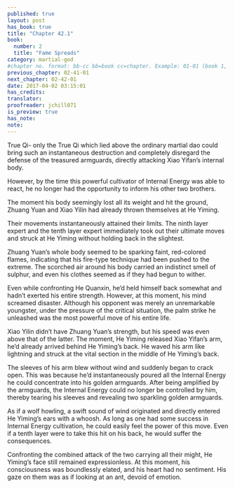 ```yaml
---
published: true
layout: post
has_book: true
title: "Chapter 42.1"
book:
  number: 2
  title: "Fame Spreads"
category: martial-god
#chapter no. format: bb-cc bb=book cc=chapter. Example: 01-01 (book 1, chapter 1)
previous_chapter: 02-41-01
next_chapter: 02-42-01
date: 2017-04-02 03:15:01 
has_credits:
translator:
proofreader: jchill071
is_preview: true
has_note: 
note: 
---
```

True Qi- only the True Qi which lied above the ordinary martial dao could bring such an instantaneous destruction and completely disregard the defense of the treasured armguards, directly attacking Xiao Yifan’s internal body.

However, by the time this powerful cultivator of Internal Energy was able to react, he no longer had the opportunity to inform his other two brothers.

The moment his body seemingly lost all its weight and hit the ground, Zhuang Yuan and Xiao Yilin had already thrown themselves at He Yiming.

Their movements instantaneously attained their limits. The ninth layer expert and the tenth layer expert immediately took out their ultimate moves and struck at He Yiming without holding back in the slightest.

Zhuang Yuan’s whole body seemed to be sparking  faint, red-colored flames, indicating that his fire-type technique had been pushed to the extreme. The scorched air around his body carried an indistinct smell of sulphur, and even his clothes seemed as if they had begun to wither.

Even while confronting He Quanxin, he’d held himself back somewhat and hadn’t exerted his entire strength. However, at this moment, his mind screamed disaster. Although his opponent was merely an unremarkable youngster, under the pressure of the critical situation, the palm strike he unleashed was the most powerful move of his entire life.

Xiao Yilin didn’t have Zhuang Yuan’s strength, but his speed was even above that of the latter. The moment, He Yiming released Xiao Yifan’s arm, he’d already arrived behind He Yiming’s back. He waved his arm like lightning and struck at the vital section in the middle of He Yiming’s back.

The sleeves of his arm blew without wind and suddenly began to crack open. This was because he’d instantaneously poured all the Internal Energy he could concentrate into his golden armguards. After being amplified by the armguards, the Internal Energy could no longer be controlled by him, thereby tearing his sleeves and revealing two sparkling golden armguards.

As if a wolf howling, a swift sound of wind originated and directly entered He Yiming’s ears with a whoosh.  As long as one had some success in Internal Energy cultivation, he could easily feel the power of this move. Even if a tenth layer were to take this hit on his back, he would suffer the consequences.

Confronting the combined attack of the two carrying  all their might, He Yiming’s face still remained expressionless. At this moment, his consciousness was boundlessly elated, and his heart had no sentiment. His gaze on them was as if looking at an ant, devoid of emotion.
